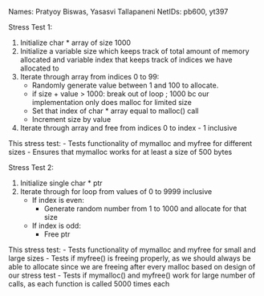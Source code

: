 Names: Pratyoy Biswas, Yasasvi Tallapaneni
NetIDs: pb600, yt397

Stress Test 1:
1. Initialize char * array of size 1000 
2. Initialize a variable size which keeps track of total amount of memory allocated and variable 
   index that keeps track of indices we have allocated to 
3. Iterate through array from indices 0 to 99:
    - Randomly generate value between 1 and 100 to allocate. 
    - if size + value > 1000: break out of loop ; 1000 bc our implementation only does malloc for limited size  
    - Set that index of char * array equal to malloc() call
    - Increment size by value
4. Iterate through array and free from indices 0 to index - 1 inclusive

This stress test:
    - Tests functionality of mymalloc and myfree for different sizes 
    - Ensures that mymalloc works for at least a size of 500 bytes

Stress Test 2:
1. Initialize single char * ptr
2. Iterate through for loop from values of 0 to 9999 inclusive 
    - If index is even:
        - Generate random number from 1 to 1000 and allocate for that size
    - If index is odd:
        - Free ptr

This stress test:
    - Tests functionality of mymalloc and myfree for small and large sizes
    - Tests if myfree() is freeing properly, as we should always be able to allocate since we
      are freeing after every malloc based on design of our stress test 
    - Tests if mymalloc() and myfree() work for large number of calls, as each function is called 
      5000 times each



